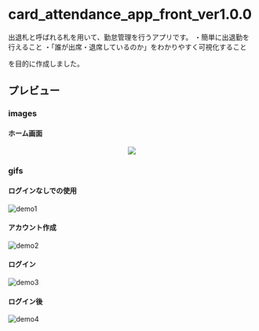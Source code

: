 # card_attendance_app_front_ver1.0.0
出退札と呼ばれる札を用いて、勤怠管理を行うアプリです。
・簡単に出退勤を行えること
・「誰が出席・退席しているのか」をわかりやすく可視化すること

を目的に作成しました。

## プレビュー

### images
#### ホーム画面
<div display="flex">
  <p align="center">
    <img src="https://github.com/Fuyuki006/card_attendance_app_front_ver1.0.0/assets/125243602/90d711f7-b61b-4f12-aa7f-a6f352dd4953">
  </p>
</div>

### gifs

#### ログインなしでの使用
![demo1](https://github.com/Fuyuki006/card_attendance_app_front_ver1.0.0/assets/125243602/b46155f1-5585-45d2-a31a-92c7d5d7f7a2)

#### アカウント作成
![demo2](https://github.com/Fuyuki006/card_attendance_app_front_ver1.0.0/assets/125243602/16585ff9-ce0d-4b7d-8f77-03502e826bdb)

#### ログイン
![demo3](https://github.com/Fuyuki006/card_attendance_app_front_ver1.0.0/assets/125243602/804b0008-600b-4a76-ae47-e69cbb20d324)

#### ログイン後
![demo4](https://github.com/Fuyuki006/card_attendance_app_front_ver1.0.0/assets/125243602/f58d0fff-24fb-4678-a8c1-4f057bd475e6)


